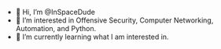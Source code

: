 - 👋 Hi, I’m @InSpaceDude
- 👀 I’m interested in Offensive Security, Computer Networking, Automation, and Python.
- 🌱 I’m currently learning what I am interested in.


<!---
InSpaceDude/InSpaceDude is a ✨ special ✨ repository because its `README.md` (this file) appears on your GitHub profile.
You can click the Preview link to take a look at your changes.
--->
